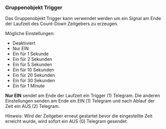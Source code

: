 ﻿### Gruppenobjekt Trigger

Das Gruppenobjekt Trigger kann verwendet werden um ein Signal am Ende der Laufzeit des Count-Down Zeitgebers zu erzeugen.

Mögliche Einstellungen:
- Deaktiviert        
- Nur EIN            
- Ein für 1 Sekunde
- Ein für 2 Sekunden 
- Ein für 5 Sekunden 
- Ein für 10 Sekunden
- Ein für 20 Sekunden
- Ein für 30 Sekunden
- Ein für 1 Minute 

**Nur EIN** sendet am Ende der Laufzeit ein Trigger (1) Telegram. Die anderen Einstellungen senden am Ende ein EIN (1) Telegram und nach Ablauf der Zeit ein AUS (2) Telegram.

Hinweis: Wird der Zeitgeber erneut gestartet bevor die eingestellte Zeit erreicht wurde, wird sofort ein AUS (0) Telegram gesendet.

